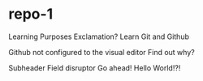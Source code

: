 # repo-1
Learning Purposes
Exclamation?
Learn Git and Github


Github not configured to the visual editor
Find out why?

Subheader
Field disruptor
Go ahead!
Hello World!?!